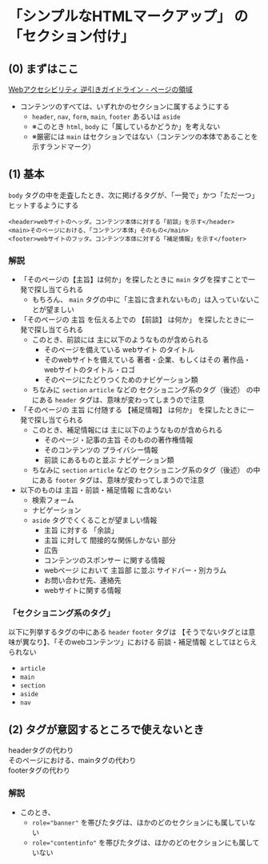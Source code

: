 # 「シンプルなHTMLマークアップ」 の 「セクション付け」

## (0) まずはここ

[Webアクセシビリティ 逆引きガイドライン - ページの領域](https://weba11y.jp/know-how/guidelines/guidelines_index/#category07)

* コンテンツのすべては、いずれかのセクションに属するようにする
  * `header`, `nav`, `form`, `main`, `footer` あるいは `aside`
  * ※このとき `html`, `body` に「属しているかどうか」を考えない
  * ※厳密には `main` はセクションではない（コンテンツの本体であることを示すランドマーク）

## (1) 基本

`body` タグの中を走査したとき、次に掲げるタグが、「一発で」かつ「ただ一つ」ヒットするようにする

```
<header>webサイトのヘッダ。コンテンツ本体に対する「前談」を示す</header>
<main>そのページにおける、「コンテンツ本体」そのもの</main>
<footer>webサイトのフッタ。コンテンツ本体に対する「補足情報」を示す</footer>
```

### 解説

* 「そのページの【主旨】は何か」を探したときに `main` タグを探すことで一発で探し当てられる
  * もちろん、 `main` タグの中に「主旨に含まれないもの」は入っていないことが望ましい
* 「そのページの 主旨 を伝える上での 【前談】 は何か」 を探したときに一発で探し当てられる
  * このとき、前談には 主に以下のようなものが含められる
    * そのページを備えている webサイト のタイトル
    * そのwebサイトを備えている 著者・企業、もしくはその 著作品・webサイトのタイトル・ロゴ
    * そのページにたどりつくためのナビゲーション類
  * ちなみに `section` `article` などの セクショニング系のタグ（後述） の中にある `header` タグは、意味が変わってしまうので注意
* 「そのページの 主旨 に付随する 【補足情報】 は何か」 を探したときに一発で探し当てられる
  * このとき、補足情報には 主に以下のようなものが含められる
    * そのページ・記事の主旨 そのものの著作権情報
    * そのコンテンツの プライバシー情報
    * 前談 にあるものと並ぶ ナビゲーション類
  * ちなみに `section` `article` などの セクショニング系のタグ（後述） の中にある `footer` タグは、意味が変わってしまうので注意
* 以下のものは 主旨・前談・補足情報 に含めない
  * 検索フォーム
  * ナビゲーション
  * `aside` タグでくくることが望ましい情報
    * 主旨 に対する 「余談」
    * 主旨 に対して 間接的な関係しかない 部分
    * 広告
    * コンテンツのスポンサー に関する情報
    * webページ において 主旨部 に並ぶ サイドバー・別カラム
    * お問い合わせ先、連絡先
    * webサイトに関する情報

### 「セクショニング系のタグ」

以下に列挙するタグの中にある `header` `footer` タグは 【そうでないタグとは意味が異なり】、「そのwebコンテンツ」における 前談・補足情報 としてはとらえられない

* `article`
* `main`
* `section`
* `aside`
* `nav`

## (2) タグが意図するところで使えないとき

<div role="banner">headerタグの代わり</div>
<div role="main">そのページにおける、mainタグの代わり</div>
<div role="contentinfo">footerタグの代わり</div>

### 解説

* このとき、
  * `role="banner"` を帯びたタグは、ほかのどのセクションにも属していない
  * `role="contentinfo"` を帯びたタグは、ほかのどのセクションにも属していない
